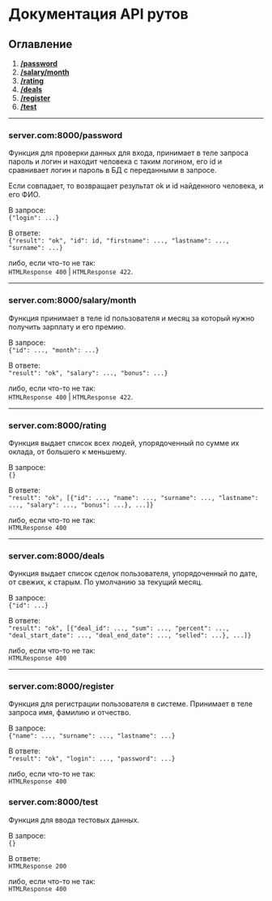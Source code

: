 # Документация API рутов

## Оглавление

1. **[/password](#servercom8000password)**
2. **[/salary/month](#servercom8000salarymonth)**
3. **[/rating](#servercom8000rating)**
4. **[/deals](#servercom8000deals)**
5. **[/register](#servercom8000register)**
6. **[/test](#servercom8000test)**

---

### server.com:8000/password

Функция для проверки данных для входа, принимает в теле запроса пароль и логин и находит человека с таким логином, его id
и сравнивает логин и пароль в БД с переданными в запросе.

Если совпадает, то возвращает результат ok и id найденного человека, и его ФИО.

В запросе:  
`{"login": ...}`

В ответе:  
`{"result": "ok", "id": id, "firstname": ..., "lastname": ..., "surname": ...}`

либо, если что-то не так:  
`HTMLResponse 400` | `HTMLResponse 422`.

---

### server.com:8000/salary/month

Функция принимает в теле id пользователя и месяц за который нужно получить зарплату и его премию.

В запросе:  
`{"id": ..., "month": ...}`

В ответе:  
`"result": "ok", "salary": ..., "bonus": ...}`
  
либо, если что-то не так:  
`HTMLResponse 400` | `HTMLResponse 422`.

---

### server.com:8000/rating

Функция выдает список всех людей, упорядоченный по сумме их оклада, от большего к меньшему.

В запросе:  
`{}`

В ответе:  
`"result": "ok", [{"id": ..., "name": ..., "surname": ..., "lastname": ..., "salary": ..., "bonus": ...}, ...]}`  
  
либо, если что-то не так:  
`HTMLResponse 400`

---

### server.com:8000/deals

Функция выдает список сделок пользователя, упорядоченный по дате, от свежих, к старым. По умолчанию за текущий месяц.

В запросе:  
`{"id": ...}`

В ответе:  
`"result": "ok", [{"deal_id": ..., "sum": ..., "percent": ..., "deal_start_date": ..., "deal_end_date": ..., "selled": ...}, ...]}`  
  
либо, если что-то не так:  
`HTMLResponse 400`

---

### server.com:8000/register

Функция для регистрации пользователя в системе. Принимает в теле запроса имя, фамилию и отчество.

В запросе:  
`{"name": ..., "surname": ..., "lastname": ...}`

В ответе:  
`"result": "ok", "login": ..., "password": ...}`  
  
либо, если что-то не так:  
`HTMLResponse 400`

### server.com:8000/test

Функция для ввода тестовых данных.

В запросе:  
`{}`

В ответе:  
`HTMLResponse 200`
  
либо, если что-то не так:  
`HTMLResponse 400`
